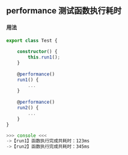 ## performance 测试函数执行耗时

#### 用法
```typescript
export class Test {
    
    constructor() {
        this.run1();
    }
    
    @performance()
    run1() {
        ...
    }
    
    @performance()
    run2() {
        ...
    }
}

>>> console <<<
->【run1】函数执行完成共耗时：123ms
->【run2】函数执行完成共耗时：345ms

```
